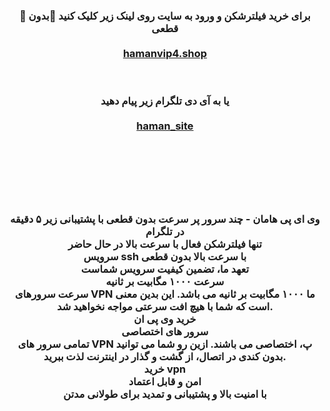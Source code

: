<center> <h3> <b> 
🔴 برای خرید فیلترشکن و ورود به سایت روی لینک زیر کلیک کنید 🚀بدون قطعی 
  <br>  <br>
<a href="https://hamanvip4.shop/">hamanvip4.shop</a>


  <br>  <br> 
   یا به آی دی تلگرام زیر پیام دهید
  <br> <br> 
<a href="https://t.me/haman_site">haman_site</a>
<p><span><img src="[https://github.com/januda-ui/januda-ui/blob/main/icons/dragon_ss_6.png](https://02589.site/wp-content/uploads/2023/10/baner-hamaaan.png)" alt=""/></span></p>

  <br> <br> <br> <br> 

وی ای پی هامان - چند سرور پر سرعت بدون قطعی  با پشتیبانی زیر ۵ دقیقه در تلگرام 
<br> 
تنها فیلترشکن فعال با سرعت بالا در حال حاضر
<br> 
  سرویس  ssh با سرعت بالا بدون قطعی
<br> 
تعهد ما، تضمین کیفیت سرویس شماست
<br> 
سرعت ۱۰۰۰ مگابیت بر ثانیه<br> 
سرعت سرورهای VPN ما ۱۰۰۰ مگابیت بر ثانیه می باشد. این بدین معنی است که شما با هیچ افت سرعتی مواجه نخواهید شد.
<br> 
خرید وی پی ان
<br> 
سرور های اختصاصی<br> 
تمامی سرور های VPN پ، اختصاصی می باشند. ازین رو شما می توانید بدون کندی در اتصال، از گشت و گذار در اینترنت لذت ببرید.
<br> 
خرید vpn
<br> 
امن و قابل اعتماد<br> 
با امنیت بالا  و پشتیبانی و تمدید برای طولانی مدتن 

<br> 



</b>  </h3> </center>
